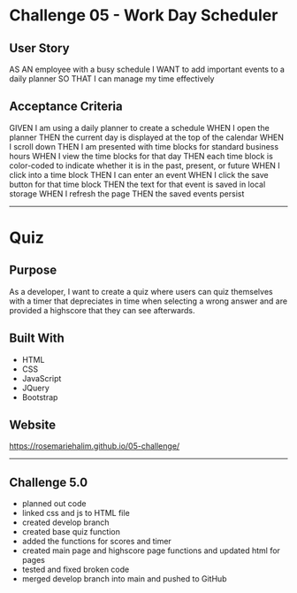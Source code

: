 #   Challenge 05 - Work Day Scheduler

##  User Story

AS AN employee with a busy schedule
I WANT to add important events to a daily planner
SO THAT I can manage my time effectively

## Acceptance Criteria

GIVEN I am using a daily planner to create a schedule
WHEN I open the planner
THEN the current day is displayed at the top of the calendar
WHEN I scroll down
THEN I am presented with time blocks for standard business hours
WHEN I view the time blocks for that day
THEN each time block is color-coded to indicate whether it is in the past, present, or future
WHEN I click into a time block
THEN I can enter an event
WHEN I click the save button for that time block
THEN the text for that event is saved in local storage
WHEN I refresh the page
THEN the saved events persist

---

# Quiz

## Purpose
As a developer, I want to create a quiz where users can quiz themselves with a timer that depreciates in time when selecting a wrong answer and are provided a highscore that they can see afterwards.

## Built With
* HTML
* CSS
* JavaScript
* JQuery
* Bootstrap

## Website
https://rosemariehalim.github.io/05-challenge/

---

## Challenge 5.0

* planned out code
* linked css and js to HTML file
* created develop branch
* created base quiz function
* added the functions for scores and timer
* created main page and highscore page functions and updated html for pages
* tested and fixed broken code
* merged develop branch into main and pushed to GitHub